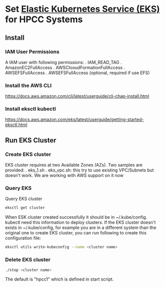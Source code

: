 # Set [Elastic Kubernetes Service (EKS)](https://aws.amazon.com/eks) for HPCC Systems

## Install ##
### IAM User Permissions ###
A IAM user with following permissions:
. IAM_READ_TAG
. AmazonEC2FullAccess
. AWSClooudFormationFullAccess
. AWSEFSFullAccess
. AWSEFSFullAccess (optional, required if use EFS)


### Install the AWS CLI ###
https://docs.aws.amazon.com/cli/latest/userguide/cli-chap-install.html

### Install eksctl kubectl ###
https://docs.aws.amazon.com/eks/latest/userguide/getting-started-eksctl.html


## Run EKS Cluster
### Create EKS cluster ###
EKS cluster requires at two Available Zones (AZs).
Two samples are provided: 
. eks_1.sh 
. eks_vpc.sh: this try to use existing VPC/Subnets but doesn't work. We are working with AWS support on it now

### Query EKS ###
Query EKS cluster 
```sh
eksctl get cluster
```
When ESK cluster created successfully it should be in ~/.kube/config.  kubectl need this information to deploy clusters.
If the EKS cluster doesn't exists in ~/.kube/config, for example you are in a different system than the original one to create EKS cluster, you can run following to create this configuration file:
```sh
eksctl utils write-kubeconfig --name <cluster name>
```

### Delete EKS cluster ###
```sh
./stop <cluster name>
```
The default <cluster name> is "hpcc1" which is defined in start script.


